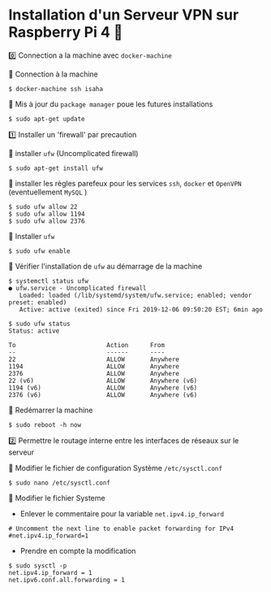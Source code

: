 # Installation d'un Serveur VPN sur Raspberry Pi 4 :strawberry:


:zero: Connection a la machine avec `docker-machine`

:pushpin: Connection à la machine

```
$ docker-machine ssh isaha
```

:pushpin: Mis à jour du `package manager` poue les futures installations

```
$ sudo apt-get update
```

:one: Installer un 'firewall' par precaution

:pushpin: installer `ufw` (Uncomplicated firewall)

```
$ sudo apt-get install ufw
```

:pushpin: installer les règles parefeux pour les services `ssh`, `docker` et `OpenVPN` (eventuellement `MySQL` )  

```
$ sudo ufw allow 22
$ sudo ufw allow 1194
$ sudo ufw allow 2376
```

:pushpin: Installer `ufw`

```
$ sudo ufw enable
```

:pushpin: Vérifier l'installation de `ufw` au démarrage de la machine

```
$ systemctl status ufw
● ufw.service - Uncomplicated firewall
   Loaded: loaded (/lib/systemd/system/ufw.service; enabled; vendor preset: enabled)
   Active: active (exited) since Fri 2019-12-06 09:50:20 EST; 6min ago
```

```
$ sudo ufw status
Status: active

To                         Action      From
--                         ------      ----
22                         ALLOW       Anywhere                  
1194                       ALLOW       Anywhere                  
2376                       ALLOW       Anywhere                  
22 (v6)                    ALLOW       Anywhere (v6)             
1194 (v6)                  ALLOW       Anywhere (v6)             
2376 (v6)                  ALLOW       Anywhere (v6)
```

:pushpin: Redémarrer la machine

```
$ sudo reboot -h now
```

:two: Permettre le routage interne entre les interfaces de réseaux sur le serveur

:pushpin: Modifier le fichier de configuration Système `/etc/sysctl.conf`


```
$ sudo nano /etc/sysctl.conf
```

:pushpin: Modifier le fichier Systeme

* Enlever le commentaire pour la variable `net.ipv4.ip_forward`

```
# Uncomment the next line to enable packet forwarding for IPv4
#net.ipv4.ip_forward=1
```

* Prendre en compte la modification

```
$ sudo sysctl -p
net.ipv4.ip_forward = 1
net.ipv6.conf.all.forwarding = 1
```
